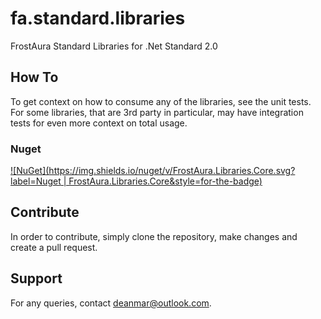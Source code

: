 # fa.standard.libraries
FrostAura Standard Libraries for .Net Standard 2.0

## How To
To get context on how to consume any of the libraries, see the unit tests. For some libraries, that are 3rd party in 
particular, may have integration tests for even more context on total usage.
### Nuget
[![NuGet](https://img.shields.io/nuget/v/FrostAura.Libraries.Core.svg?label=Nuget | FrostAura.Libraries.Core&style=for-the-badge)](https://www.nuget.org/packages/FrostAura.Libraries.Core/)

## Contribute
In order to contribute, simply clone the repository, make changes and create a pull request.

## Support
For any queries, contact deanmar@outlook.com.
